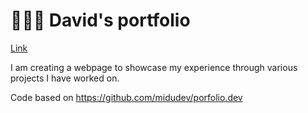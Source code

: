 # 👨🏻‍💻 David's portfolio

[Link]([https://65f4c5f2ed117b36097815e7--profound-lamington-febb64.netlify.app/](https://profound-lamington-febb64.netlify.app/))

I am creating a webpage to showcase my experience through various projects I have worked on.

Code based on https://github.com/midudev/porfolio.dev
